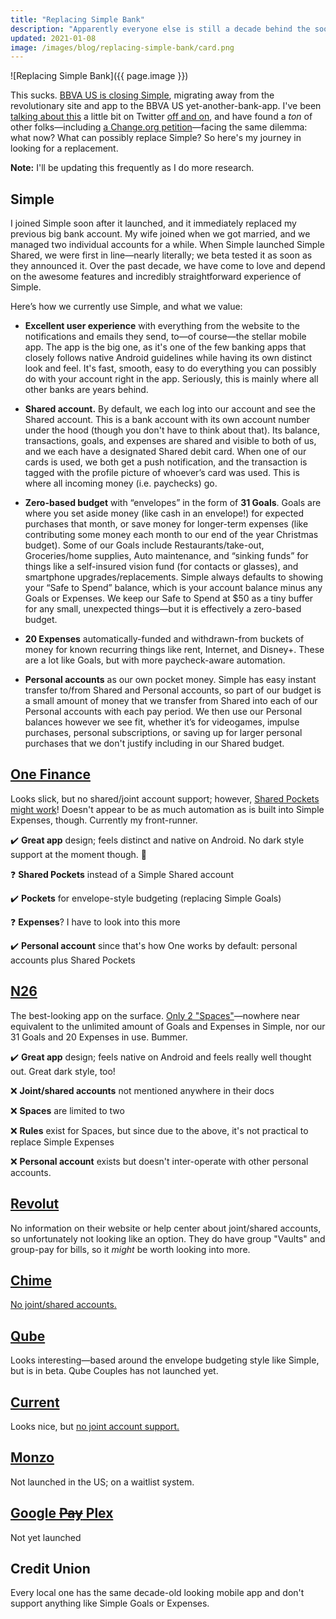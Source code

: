 ```yaml
---
title: "Replacing Simple Bank"
description: "Apparently everyone else is still a decade behind the soon-to-close neobank"
updated: 2021-01-08
image: /images/blog/replacing-simple-bank/card.png
---
```


![Replacing Simple Bank]({{ page.image }})

This sucks. [BBVA US is closing Simple](https://www.simple.com/blog/simple-is-closing), migrating away from the revolutionary site and app to the BBVA US yet-another-bank-app. I've been [talking about this](https://twitter.com/CassidyJames/status/1347299178158804992) a little bit on Twitter [off and on](https://twitter.com/CassidyJames/status/1347615632984928257), and have found a _ton_ of other folks—including [a Change.org petition](http://chng.it/KXNzmJPx)—facing the same dilemma: what now? What can possibly replace Simple? So here's my journey in looking for a replacement.

**Note:** I'll be updating this frequently as I do more research.

## Simple

I joined Simple soon after it launched, and it immediately replaced my previous big bank account. My wife joined when we got married, and we managed two individual accounts for a while. When Simple launched Simple Shared, we were first in line—nearly literally; we beta tested it as soon as they announced it. Over the past decade, we have come to love and depend on the awesome features and incredibly straightforward experience of Simple.

Here’s how we currently use Simple, and what we value:

- **Excellent user experience** with everything from the website to the notifications and emails they send, to—of course—the stellar mobile app. The app is the big one, as it's one of the few banking apps that closely follows native Android guidelines while having its own distinct look and feel. It's fast, smooth, easy to do everything you can possibly do with your account right in the app. Seriously, this is mainly where all other banks are years behind.

- **Shared account.** By default, we each log into our account and see the Shared account. This is a bank account with its own account number under the hood (though you don't have to think about that). Its balance, transactions, goals, and expenses are shared and visible to both of us, and we each have a designated Shared debit card. When one of our cards is used, we both get a push notification, and the transaction is tagged with the profile picture of whoever’s card was used. This is where all incoming money (i.e. paychecks) go.

- **Zero-based budget** with “envelopes” in the form of **31 Goals**. Goals are where you set aside money (like cash in an envelope!) for expected purchases that month, or save money for longer-term expenses (like contributing some money each month to our end of the year Christmas budget). Some of our Goals include Restaurants/take-out, Groceries/home supplies, Auto maintenance, and “sinking funds” for things like a self-insured vision fund (for contacts or glasses), and smartphone upgrades/replacements. Simple always defaults to showing your “Safe to Spend” balance, which is your account balance minus any Goals or Expenses. We keep our Safe to Spend at $50 as a tiny buffer for any small, unexpected things—but it is effectively a zero-based budget.

- **20 Expenses** automatically-funded and withdrawn-from buckets of money for known recurring things like rent, Internet, and Disney+. These are a lot like Goals, but with more paycheck-aware automation.

- **Personal accounts** as our own pocket money. Simple has easy instant transfer to/from Shared and Personal accounts, so part of our budget is a small amount of money that we transfer from Shared into each of our Personal accounts with each pay period. We then use our Personal balances however we see fit, whether it’s for videogames, impulse purchases, personal subscriptions, or saving up for larger personal purchases that we don't justify including in our Shared budget.

## [One Finance](https://www.onefinance.com/)

Looks slick, but no shared/joint account support; however, [Shared Pockets might work](https://help.onefinance.com/hc/en-us/articles/360052767694-Joint-Accounts)! Doesn't appear to be as much automation as is built into Simple Expenses, though. Currently my front-runner.

✔️ **Great app** design; feels distinct and native on Android. No dark style support at the moment though. 🙈️

❓️ **Shared Pockets** instead of a Simple Shared account

✔️ **Pockets** for envelope-style budgeting (replacing Simple Goals)

❓️ **Expenses**? I have to look into this more

✔️ **Personal account** since that's how One works by default: personal accounts plus Shared Pockets

## [N26](https://n26.com/en-us)

The best-looking app on the surface. [Only 2 "Spaces"](https://n26.com/en-us/spaces)—nowhere near equivalent to the unlimited amount of Goals and Expenses in Simple, nor our 31 Goals and 20 Expenses in use. Bummer.

✔️ **Great app** design; feels native on Android and feels really well thought out. Great dark style, too!

❌️ **Joint/shared accounts** not mentioned anywhere in their docs

❌️ **Spaces** are limited to two

❌️ **Rules** exist for Spaces, but since due to the above, it's not practical to replace Simple Expenses

❌️ **Personal account** exists but doesn't inter-operate with other personal accounts.

## [Revolut](https://www.revolut.com/en-US/)

No information on their website or help center about joint/shared accounts, so unfortunately not looking like an option. They do have group "Vaults" and group-pay for bills, so it _might_ be worth looking into more.

## [Chime](https://www.chime.com/)

[No joint/shared accounts.](https://chime.zendesk.com/hc/en-us/articles/115003650988-Does-Chime-offer-joint-accounts-)

## [Qube](https://qubemoney.com/)

Looks interesting—based around the envelope budgeting style like Simple, but is in beta. Qube Couples has not launched yet.

## [Current](https://current.com)

Looks nice, but [no joint account support.](https://support.current.com/hc/en-us/articles/360043876754-Can-I-sign-up-for-a-joint-account-)

## [Monzo](https://monzo.com/usa/)

Not launched in the US; on a waitlist system.

## [Google ~~Pay~~ Plex](https://www.theverge.com/2020/11/18/21571806/google-pay-relaunch-money-payments-finances-deals-offers-banking-plex#XflVHM)

Not yet launched

## Credit Union

Every local one has the same decade-old looking mobile app and don't support anything like Simple Goals or Expenses.
